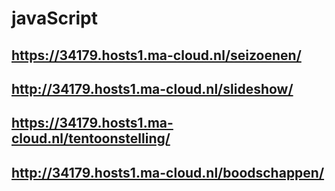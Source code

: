 # javaScript
## https://34179.hosts1.ma-cloud.nl/seizoenen/
## http://34179.hosts1.ma-cloud.nl/slideshow/
## https://34179.hosts1.ma-cloud.nl/tentoonstelling/
## http://34179.hosts1.ma-cloud.nl/boodschappen/
